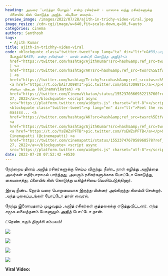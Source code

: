 ```yaml
---
heading: அவரை 'பார்த்தா போதும்' என்ற ரசிகர்கள் - மாஸாக வந்து ரசிகர்களுக்கு
  பிளையிங் கிஸ் கொடுத்த அஜித். வீடியோ வைரல்.
preview_image: /images/2022/07/28/ajith-in-trichy-video-viral.jpeg
image_resize: /cdn-cgi/image/w=640,fit=scale-down,q=80,f=auto
categories: cinema
authors: Santhosh
tags:
  - Ajith Kumar
title: ajith-in-trichhy-video-viral
code: <blockquote class="twitter-tweet"><p lang="ta" dir="ltr">&#39;பார்த்தா
  போதும்!&#39; என்ற ரசிகர்கள் - மாஸ் என்ட்ரி கொடுத்த அஜித்!<a
  href="https://twitter.com/hashtag/AjithKumar?src=hash&amp;ref_src=twsrc%5Etfw">#AjithKumar</a>
  | <a
  href="https://twitter.com/hashtag/AK?src=hash&amp;ref_src=twsrc%5Etfw">#AK</a>
  | <a
  href="https://twitter.com/hashtag/Trichy?src=hash&amp;ref_src=twsrc%5Etfw">#Trichy</a>
  <a href="https://t.co/bAiTJO98TI">pic.twitter.com/bAiTJO98TI</a></p>&mdash;
  சினிமா விகடன் (@CinemaVikatan) <a
  href="https://twitter.com/CinemaVikatan/status/1552370366932213760?ref_src=twsrc%5Etfw">July
  27, 2022</a></blockquote> <script async
  src="https://platform.twitter.com/widgets.js" charset="utf-8"></script>
  <blockquote class="twitter-tweet"><p lang="en" dir="ltr">Feel the real
  massss... <a
  href="https://twitter.com/hashtag/AK?src=hash&amp;ref_src=twsrc%5Etfw">#AK</a>
  <a
  href="https://twitter.com/hashtag/AjithKumar?src=hash&amp;ref_src=twsrc%5Etfw">#AjithKumar</a>
  <a href="https://t.co/YsEWZsPFTB">pic.twitter.com/YsEWZsPFTB</a></p>&mdash;
  Cinemapatti (@cinemapatti) <a
  href="https://twitter.com/cinemapatti/status/1552374767058968578?ref_src=twsrc%5Etfw">July
  27, 2022</a></blockquote> <script async
  src="https://platform.twitter.com/widgets.js" charset="utf-8"></script>
date: 2022-07-28 07:52:42 +0530
---
```

நேற்றைய தினம் அஜித் ரசிகர்களுக்கு செம்ம விருந்து. நீண்ட நாள் கழித்து அஜித்தை அவர்கள் எதிர்பாராமல் பார்த்தது, அவரும் ரசிகர்களுக்காக போட்டோ கொடுத்து, கையசைத்து, ப்ளையிங் கிஸ் கொடுத்து மகிழ்ச்சியை வெளிப்படுத்தினார்.

இரவு நீண்ட நேரம் வரை பொறுமையாக இருந்து பின்னர் அங்கிருந்து கிளம்பி சென்றார். அந்த புகைப்படங்கள் போட்டோ தான் வைரல்.

நேற்று இணையதளம் முழுவதும் அஜித் ரசிகர்கள் குத்தகைக்கு எடுத்துவிட்டனர். எந்த சமூக வலைத்தளம் போனாலும் அஜித் போட்டோ தான்.

ட்ரெண்டாகும் திருச்சி சம்பவம்!

![](/images/2022/07/28/ajith-ak61-trichy-4.jpeg)

![](/images/2022/07/28/ajith-ak61-trichy-3.jpeg)

![](/images/2022/07/28/ajith-ak61-trichy-2.jpeg)

![](/images/2022/07/28/ajith-ak61-trichy-1.jpeg)

**Viral Video:**